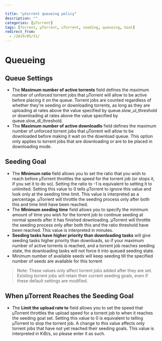```yaml
---

title: "µtorrent queueing policy"
description: ""
categories: [µTorrent]
tags: [Torrent, µTorrent, uTorrent, seeding, queueing, Goal]
redirect_from:
  - /2019/05/31/
---
```


# Queueing



## Queue Settings

* The **Maximum number of active torrents** field defines the maximum number of unforced torrent jobs that µTorrent will allow to be active before placing it on the queue. Torrent jobs are counted regardless of whether they're seeding or downloading torrents, as long as they are uploading at rates above the value specified by queue.slow_ul_threshold or downloading at rates above the value specified by queue.slow_dl_threshold.
* The **Maximum number of active downloadls** field defines the maximum number of unforced torrent jobs that µTorrent will allow to be downloaded before making it wait on the download queue. This option only applies to torrent jobs that are downloading or are to be placed in downloading mode.

## Seeding Goal

* The **Minimum ratio** field allows you to set the ratio that you wish to reach before µTorrent throttles the speed for the torrent job (or stops it, if you set it to do so). Setting the ratio to -1 is equivalent to setting it to unlimited. Setting this value to 0 tells µTorrent to ignore this value and look only at the seeding time limit. This value is interpreted as a percentage. µTorrent will throttle the seeding process only after both this and time limit have been reached.
* The **Minimum seeding time** field allows you to specify the minimum amount of time you wish for the torrent job to continue seeding at normal speeds after it has finished downloading. µTorrent will throttle the seeding process only after both this and the ratio threshold have been reached. This value is interpreted in minutes.
* **Seeding tasks have higher priority than downloading tasks** will give seeding tasks higher priority than downloads, so if your maximum number of active torrents is reached, and a torrent job reaches seeding state, the downloading tasks will not force it into queued seeding state.
* Minimum number of available seeds  will keep seeding till the specified number of seeds are available for this torrent

> Note: These values only affect torrent jobs added after they are set. Existing torrent jobs will retain their current seeding goals, even if these default settings are modified.

## When µTorrent Reaches the Seeding Goal

* The **Limit the upload rate to** field allows you to set the speed that µTorrent throttles the upload speed for a torrent job to when it reaches the seeding goal set. Setting this value to 0 is equivalent to telling µTorrent to stop the torrent job. A change to this value affects only torrent jobs that have not yet reached their seeding goals. This value is interpreted in KiB/s, so please enter it as such.